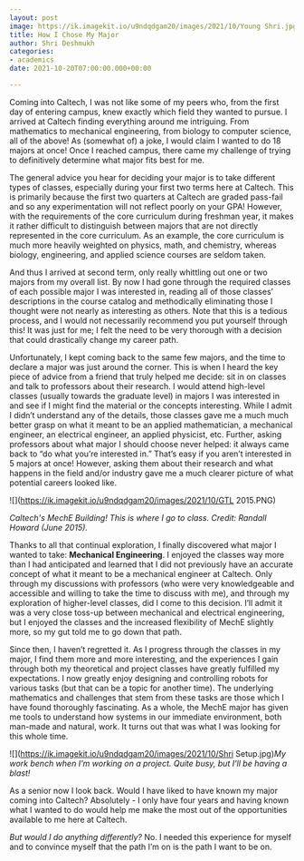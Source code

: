 ```yaml
---
layout: post
image: https://ik.imagekit.io/u9ndqdgam20/images/2021/10/Young Shri.jpg
title: How I Chose My Major
author: Shri Deshmukh
categories:
- academics
date: 2021-10-20T07:00:00.000+00:00

---
```

Coming into Caltech, I was not like some of my peers who, from the first day of entering campus, knew exactly which field they wanted to pursue. I arrived at Caltech finding everything around me intriguing. From mathematics to mechanical engineering, from biology to computer science, all of the above! As (somewhat of) a joke, I would claim I wanted to do 18 majors at once! Once I reached campus, there came my challenge of trying to definitively determine what major fits best for me.

The general advice you hear for deciding your major is to take different types of classes, especially during your first two terms here at Caltech. This is primarily because the first two quarters at Caltech are graded pass-fail and so any experimentation will not reflect poorly on your GPA! However, with the requirements of the core curriculum during freshman year, it makes it rather difficult to distinguish between majors that are not directly represented in the core curriculum. As an example, the core curriculum is much more heavily weighted on physics, math, and chemistry, whereas biology, engineering, and applied science courses are seldom taken.

And thus I arrived at second term, only really whittling out one or two majors from my overall list. By now I had gone through the required classes of each possible major I was interested in, reading all of those classes’ descriptions in the course catalog and methodically eliminating those I thought were not nearly as interesting as others. Note that this is a tedious process, and I would not necessarily recommend you put yourself through this! It was just for me; I felt the need to be very thorough with a decision that could drastically change my career path.

Unfortunately, I kept coming back to the same few majors, and the time to declare a major was just around the corner. This is when I heard the key piece of advice from a friend that truly helped me decide: sit in on classes and talk to professors about their research. I would attend high-level classes (usually towards the graduate level) in majors I was interested in and see if I might find the material or the concepts interesting. While I admit I didn’t understand any of the details, those classes gave me a much much better grasp on what it meant to be an applied mathematician, a mechanical engineer, an electrical engineer, an applied physicist, etc. Further, asking professors about what major I should choose never helped: it always came back to “do what you’re interested in.” That’s easy if you aren’t interested in 5 majors at once! However, asking them about their research and what happens in the field and/or industry gave me a much clearer picture of what potential careers looked like.

![](https://ik.imagekit.io/u9ndqdgam20/images/2021/10/GTL 2015.PNG)

_Caltech's MechE Building! This is where I go to class. Credit: Randall Howard (June 2015)._

Thanks to all that continual exploration, I finally discovered what major I wanted to take: **Mechanical Engineering**. I enjoyed the classes way more than I had anticipated and learned that I did not previously have an accurate concept of what it meant to be a mechanical engineer at Caltech. Only through my discussions with professors (who were very knowledgeable and accessible and willing to take the time to discuss with me), and through my exploration of higher-level classes, did I come to this decision. I’ll admit it was a very close toss-up between mechanical and electrical engineering, but I enjoyed the classes and the increased flexibility of MechE slightly more, so my gut told me to go down that path.

Since then, I haven’t regretted it. As I progress through the classes in my major, I find them more and more interesting, and the experiences I gain through both my theoretical and project classes have greatly fulfilled my expectations. I now greatly enjoy designing and controlling robots for various tasks (but that can be a topic for another time). The underlying mathematics and challenges that stem from these tasks are those which I have found thoroughly fascinating. As a whole, the MechE major has given me tools to understand how systems in our immediate environment, both man-made and natural, work. It turns out that was what I was looking for this whole time.

![](https://ik.imagekit.io/u9ndqdgam20/images/2021/10/Shri Setup.jpg)_My work bench when I'm working on a project. Quite busy, but I'll be having a blast!_

As a senior now I look back. Would I have liked to have known my major coming into Caltech? Absolutely - I only have four years and having known what I wanted to do would help me make the most out of the opportunities available to me here at Caltech.

_But would I do anything differently?_ No. I needed this experience for myself and to convince myself that the path I’m on is the path I want to be on.